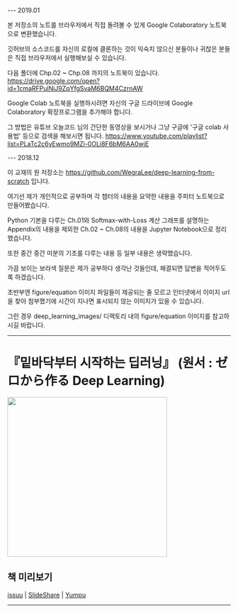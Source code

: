 --- 2019.01

본 저장소의 노트를 브라우저에서 직접 돌려볼 수 있게 Google Colaboratory 노트북으로 변환했습니다. 

깃허브의 소스코드를 자신의 로컬에 클론하는 것이 익숙치 않으신 분들이나 귀찮은 분들은 직접 브라우저에서 실행해보실 수 있습니다. 

다음 폴더에 Chp.02 ~ Chp.08 까지의 노트북이 있습니다. 
https://drive.google.com/open?id=1cmaRFPulNiJ9ZqYfgSvaM6BQM4CzrnAW

Google Colab 노트북을 실행하시려면 자신의 구글 드라이브에 Google Colaboratory 확장프로그램을 추가해야 합니다. 

그 방법은 유튜브 오늘코드 님의 간단한 동영상을 보시거나 그냥 구글에 '구글 colab 사용법' 등으로 검색을 해보시면 됩니다. 
https://www.youtube.com/playlist?list=PLaTc2c6yEwmo9MZi-0OLi8F6bM6AA0wjE

--- 2018.12

이 교재의 원 저장소는 https://github.com/WegraLee/deep-learning-from-scratch 입니다. 

여기선 제가 개인적으로 공부하며 각 챕터의 내용을 요약한 내용을 주피터 노트북으로 만들어봤습니다. 

Python 기본을 다루는 Ch.01와 Softmax-with-Loss 계산 그래프를 설명하는 Appendix의 내용을 제외한 Ch.02 ~ Ch.08의 내용을 Jupyter Notebook으로 정리했습니다. 

또한 중간 중간 미분의 기초를 다루는 내용 등 일부 내용은 생략했습니다. 

가끔 보이는 보라색 질문은 제가 공부하다 생각난 것들인데, 해결되면 답변을 적어두도록 하겠습니다. 


초반부엔 figure/equation 이미지 파일들이 제공되는 줄 모르고 인터넷에서 이미지 url을 찾아 첨부했기에 시간이 지나면 표시되지 않는 이미지가 있을 수 있습니다. 

그런 경우 deep_learning_images/ 디렉토리 내의 figure/equation 이미지를 참고하시길 바랍니다. 

---

# 『밑바닥부터 시작하는 딥러닝』 (원서 : ゼロから作る Deep Learning)

<img src="https://github.com/WegraLee/deep-learning-from-scratch/blob/master/cover_image.jpg" width="360">

## 책 미리보기
[issuu](https://issuu.com/hanbit.co.kr/docs/____________________________________38d0e6451f0ddf) | [SlideShare](http://www.slideshare.net/wegra/ss-70456623) | [Yumpu](https://www.yumpu.com/xx/document/view/56594155/-)

---



